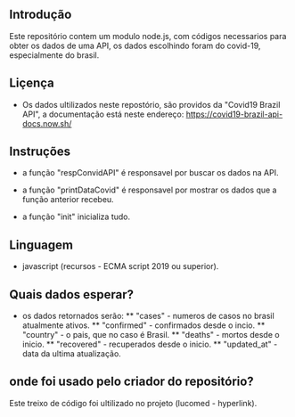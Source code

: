 ## Introdução

Este repositório contem um modulo node.js, com códigos necessarios para obter os dados de uma API, os dados escolhindo foram do covid-19, especialmente do brasil.

## Liçença 

* Os dados ultilizados neste repostório, são providos da "Covid19 Brazil API", a documentação está neste endereço: https://covid19-brazil-api-docs.now.sh/ 

## Instruções

* a função "respConvidAPI" é responsavel por buscar os dados na API.

* a função "printDataCovid" é responsavel por mostrar os dados que a função anterior recebeu.

* a função "init" inicializa tudo.

## Linguagem

* javascript (recursos - ECMA script 2019 ou superior).


## Quais dados esperar?

* os dados retornados serão:
** "cases" - numeros de casos no brasil atualmente ativos.
** "confirmed" - confirmados desde o incio.
** "country" - o pais, que no caso é Brasil.
** "deaths" - mortos desde o inicio.
** "recovered" - recuperados desde o inicio.
** "updated_at" - data da ultima atualização.

## onde foi usado pelo criador do repositório?

Este treixo de código foi ultilizado no projeto (lucomed - hyperlink).

